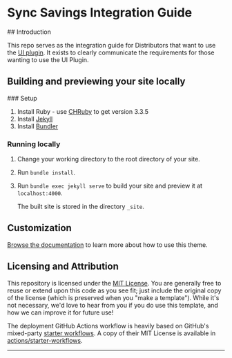 # Sync Savings Integration Guide

## Introduction

This repo serves as the integration guide for Distributors that want to use the [UI plugin](https://github.com/SyncSavings/ui-plugin/). It exists to clearly communicate the requirements for those wanting to use the UI Plugin.

## Building and previewing your site locally

### Setup

1. Install Ruby - use [CHRuby] to get version 3.3.5
2. Install [Jekyll]
3. Install [Bundler]

### Running locally

1.  Change your working directory to the root directory of your site.

2.  Run `bundle install`.

3.  Run `bundle exec jekyll serve` to build your site and preview it at `localhost:4000`.

    The built site is stored in the directory `_site`.

## Customization

[Browse the documentation][Just the Docs] to learn more about how to use this theme.

## Licensing and Attribution

This repository is licensed under the [MIT License]. You are generally free to reuse or extend upon this code as you see fit; just include the original copy of the license (which is preserved when you "make a template"). While it's not necessary, we'd love to hear from you if you do use this template, and how we can improve it for future use!

The deployment GitHub Actions workflow is heavily based on GitHub's mixed-party [starter workflows]. A copy of their MIT License is available in [actions/starter-workflows].

----

[^1]: [It can take up to 10 minutes for changes to your site to publish after you push the changes to GitHub](https://docs.github.com/en/pages/setting-up-a-github-pages-site-with-jekyll/creating-a-github-pages-site-with-jekyll#creating-your-site).

[CHRuby]: https://github.com/postmodern/chruby
[Jekyll]: https://jekyllrb.com
[Just the Docs]: https://just-the-docs.github.io/just-the-docs/
[Bundler]: https://bundler.io
[MIT License]: https://en.wikipedia.org/wiki/MIT_License
[starter workflows]: https://github.com/actions/starter-workflows/blob/main/pages/jekyll.yml
[actions/starter-workflows]: https://github.com/actions/starter-workflows/blob/main/LICENSE
